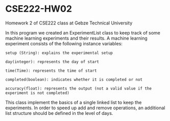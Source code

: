 # CSE222-HW02
Homework 2 of CSE222 class at Gebze Technical University

In this program we created an ExperimentList class to keep track of some machine learning experiments and their results. A machine learning experiment consists of the following instance variables:
  
    setup (String): explains the experimental setup
  
    day(integer): represents the day of start
  
    time(Time): represents the time of start
  
    completed(boolean): indicates whether it is completed or not
  
    accuracy(float): represents the output (not a valid value if the experiment is not completed)

This class implement the basics of a single linked list to keep the experiments. In order to speed up add and remove operations, an additional list structure should be defined in the level of days. 
